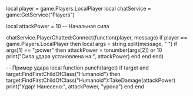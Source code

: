local player = game.Players.LocalPlayer
local chatService = game:GetService("Players")

local attackPower = 10  -- Начальная сила

chatService.PlayerChatted:Connect(function(player, message)
    if player == game.Players.LocalPlayer then
        local args = string.split(message, " ")
        if args[1] == ";power" then
            attackPower = tonumber(args[2]) or 10
            print("Сила удара установлена на:", attackPower)
        end
    end
end)

-- Пример удара
local function punch(target)
    if target and target:FindFirstChildOfClass("Humanoid") then
        target:FindFirstChildOfClass("Humanoid"):TakeDamage(attackPower)
        print("Удар! Нанесено:", attackPower, "урона")
    end
end
